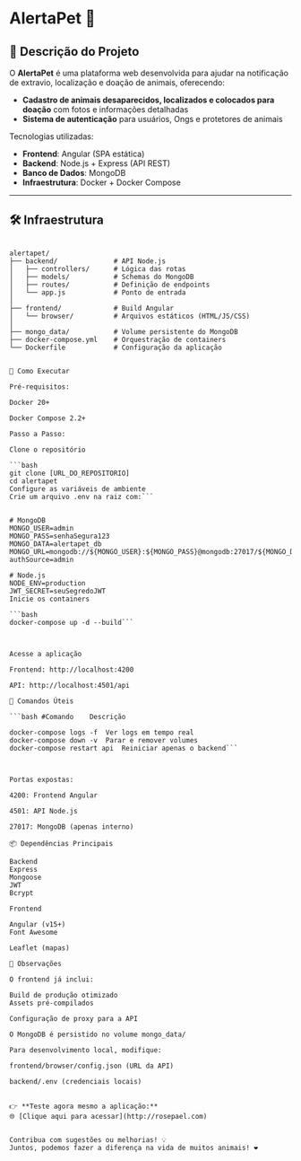 # AlertaPet 🐾

## 📝 Descrição do Projeto

O **AlertaPet** é uma plataforma web desenvolvida para ajudar na notificação de extravio, localização e doação de animais, oferecendo:

- **Cadastro de animais desaparecidos, localizados e colocados para doação** com fotos e informações detalhadas
- **Sistema de autenticação** para usuários, Ongs e protetores de animais

Tecnologias utilizadas:
- **Frontend**: Angular (SPA estática)
- **Backend**: Node.js + Express (API REST)
- **Banco de Dados**: MongoDB
- **Infraestrutura**: Docker + Docker Compose

---

## 🛠️ Infraestrutura

```text

alertapet/
├── backend/              # API Node.js
│   ├── controllers/      # Lógica das rotas
│   ├── models/           # Schemas do MongoDB
│   ├── routes/           # Definição de endpoints
│   └── app.js            # Ponto de entrada
│
├── frontend/             # Build Angular
│   └── browser/          # Arquivos estáticos (HTML/JS/CSS)
│
├── mongo_data/           # Volume persistente do MongoDB
├── docker-compose.yml    # Orquestração de containers
└── Dockerfile            # Configuração da aplicação


🚀 Como Executar

Pré-requisitos:

Docker 20+

Docker Compose 2.2+

Passo a Passo:

Clone o repositório

```bash
git clone [URL_DO_REPOSITORIO]
cd alertapet
Configure as variáveis de ambiente
Crie um arquivo .env na raiz com:```


# MongoDB
MONGO_USER=admin
MONGO_PASS=senhaSegura123
MONGO_DATA=alertapet_db
MONGO_URL=mongodb://${MONGO_USER}:${MONGO_PASS}@mongodb:27017/${MONGO_DATA}?authSource=admin

# Node.js
NODE_ENV=production
JWT_SECRET=seuSegredoJWT
Inicie os containers

```bash
docker-compose up -d --build```



Acesse a aplicação

Frontend: http://localhost:4200

API: http://localhost:4501/api

🔧 Comandos Úteis

```bash #Comando	Descrição

docker-compose logs -f	Ver logs em tempo real
docker-compose down -v	Parar e remover volumes
docker-compose restart api	Reiniciar apenas o backend```



Portas expostas:

4200: Frontend Angular

4501: API Node.js

27017: MongoDB (apenas interno)

📦 Dependências Principais

Backend
Express
Mongoose
JWT
Bcrypt

Frontend

Angular (v15+)
Font Awesome

Leaflet (mapas)

📌 Observações

O frontend já inclui:

Build de produção otimizado
Assets pré-compilados

Configuração de proxy para a API

O MongoDB é persistido no volume mongo_data/

Para desenvolvimento local, modifique:

frontend/browser/config.json (URL da API)

backend/.env (credenciais locais)


👉 **Teste agora mesmo a aplicação:**  
🌐 [Clique aqui para acessar](http://rosepael.com)


Contribua com sugestões ou melhorias! 💡  
Juntos, podemos fazer a diferença na vida de muitos animais! ❤️